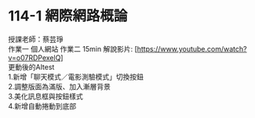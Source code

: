 # 114-1 網際網路概論
授課老師：蔡芸琤  
作業一 個人網站
作業二 15min 解說影片: [https://www.youtube.com/watch?v=o07RDPexelQ]  
更動後的AItest  
1.新增「聊天模式／電影測驗模式」切換按鈕  
2.調整版面為滿版、加入漸層背景  
3.美化訊息框與按鈕樣式  
4.新增自動捲動到底部 
